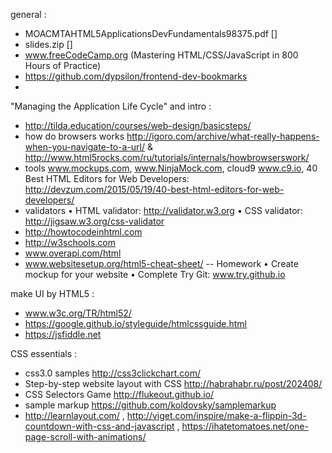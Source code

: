 general :
- MOACMTAHTML5ApplicationsDevFundamentals98375.pdf []
- slides.zip []
- www.freeCodeCamp.org (Mastering HTML/CSS/JavaScript in 800 Hours of Practice)
- https://github.com/dypsilon/frontend-dev-bookmarks
- 

"Managing the Application Life Cycle" and intro :
- http://tilda.education/courses/web-design/basicsteps/
- how do browsers works 
http://igoro.com/archive/what-really-happens-when-you-navigate-to-a-url/ & 
http://www.html5rocks.com/ru/tutorials/internals/howbrowserswork/
- tools 
www.mockups.com, www.NinjaMock.com, cloud9 www.c9.io, 
40 Best HTML Editors for Web Developers:
http://devzum.com/2015/05/19/40-best-html-editors-for-web-developers/
- validators 
• HTML validator:
http://validator.w3.org
• CSS validator:
http://jigsaw.w3.org/css-validator
- http://howtocodeinhtml.com
- http://w3schools.com
- www.overapi.com/html
- www.websitesetup.org/html5-cheat-sheet/
-- Homework
• Create mockup for your website
• Complete Try Git: www.try.github.io

make UI by HTML5 :
- www.w3c.org/TR/html52/
- https://google.github.io/styleguide/htmlcssguide.html
- https://jsfiddle.net

CSS essentials :
- css3.0 samples http://css3clickchart.com/ 
- Step-by-step website layout with CSS http://habrahabr.ru/post/202408/
- CSS Selectors Game http://flukeout.github.io/ 
- sample markup https://github.com/koldovsky/samplemarkup 
- http://learnlayout.com/ , http://viget.com/inspire/make-a-flippin-3d-countdown-with-css-and-javascript ,  https://ihatetomatoes.net/one-page-scroll-with-animations/

